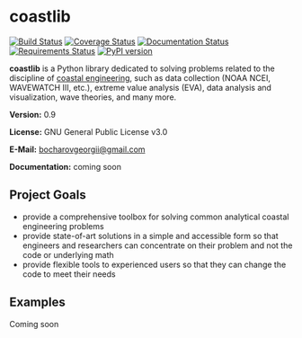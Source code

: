# coastlib

[![Build Status](https://travis-ci.org/georgebv/coastlib.svg?branch=master)](https://travis-ci.org/georgebv/coastlib) [![Coverage Status](https://coveralls.io/repos/github/georgebv/coastlib/badge.svg?branch=master)](https://coveralls.io/github/georgebv/coastlib?branch=master) [![Documentation Status](https://readthedocs.org/projects/coastlib/badge/?version=latest)](https://coastlib.readthedocs.io/en/latest/?badge=latest) [![Requirements Status](https://requires.io/github/georgebv/coastlib/requirements.svg?branch=master)](https://requires.io/github/georgebv/coastlib/requirements/?branch=master) [![PyPI version](https://badge.fury.io/py/coastlib.svg)](https://badge.fury.io/py/coastlib)

**coastlib** is a Python library dedicated to solving problems related to the discipline of [coastal engineering](https://en.wikipedia.org/wiki/Coastal_engineering), such as data collection (NOAA NCEI, WAVEWATCH III, etc.), extreme value analysis (EVA), data analysis and visualization, wave theories, and many more.

**Version:** 0.9

**License:** GNU General Public License v3.0

**E-Mail:** bocharovgeorgii@gmail.com

**Documentation:** coming soon

## Project Goals

- provide a comprehensive toolbox for solving common analytical coastal engineering problems
- provide state-of-art solutions in a simple and accessible form so that engineers and researchers can concentrate on their problem and not the code or underlying math
- provide flexible tools to experienced users so that they can change the code to meet their needs

## Examples

Coming soon
